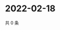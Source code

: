 # 2022-02-18

共 0 条

<!-- BEGIN WEIBO -->
<!-- 最后更新时间 Fri Feb 18 2022 03:11:42 GMT+0800 (China Standard Time) -->

<!-- END WEIBO -->
